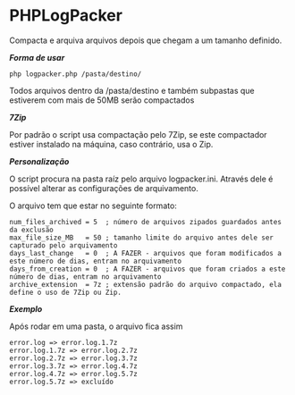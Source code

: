 # PHPLogPacker

Compacta e arquiva arquivos depois que chegam a um tamanho definido.


***Forma de usar***

```php logpacker.php /pasta/destino/```

Todos arquivos dentro da /pasta/destino e também subpastas que estiverem com mais de 50MB serão compactados


***7Zip***

Por padrão o script usa compactação pelo 7Zip, se este compactador estiver instalado na máquina, caso contrário, usa o Zip.


***Personalização***

O script procura na pasta raíz pelo arquivo logpacker.ini. Através dele é possível alterar as configurações de arquivamento.

O arquivo tem que estar no seguinte formato:

```
num_files_archived = 5  ; número de arquivos zipados guardados antes da exclusão
max_file_size_MB   = 50 ; tamanho limite do arquivo antes dele ser capturado pelo arquivamento
days_last_change   = 0  ; A FAZER - arquivos que foram modificados a este número de dias, entram no arquivamento
days_from_creation = 0  ; A FAZER - arquivos que foram criados a este número de dias, entram no arquivamento
archive_extension  = 7z ; extensão padrão do arquivo compactado, ela define o uso de 7Zip ou Zip.
```

***Exemplo***

Após rodar em uma pasta, o arquivo fica assim

```
error.log => error.log.1.7z
error.log.1.7z => error.log.2.7z
error.log.2.7z => error.log.3.7z
error.log.3.7z => error.log.4.7z
error.log.4.7z => error.log.5.7z
error.log.5.7z => excluído
```

